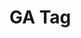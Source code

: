 # GA Tag

<!-- Google tag (gtag.js) -->
<script async src="https://www.googletagmanager.com/gtag/js?id=G-ZD41WHMJ1W"></script>
<script>
  window.dataLayer = window.dataLayer || [];
  function gtag(){dataLayer.push(arguments);}
  gtag('js', new Date());

  gtag('config', 'G-ZD41WHMJ1W');
</script>
